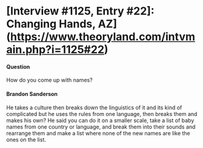 # [Interview #1125, Entry #22]: Changing Hands, AZ](https://www.theoryland.com/intvmain.php?i=1125#22)

#### Question

How do you come up with names?

#### Brandon Sanderson

He takes a culture then breaks down the linguistics of it and its kind of complicated but he uses the rules from one language, then breaks them and makes his own? He said you can do it on a smaller scale, take a list of baby names from one country or language, and break them into their sounds and rearrange them and make a list where none of the new names are like the ones on the list.

